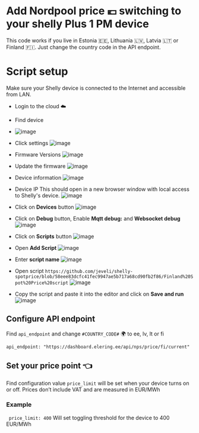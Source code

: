  
# Add Nordpool price 💶 switching to your shelly Plus 1 PM device
 
This code works if you live in Estonia 🇪🇪, Lithuania 🇱🇻, Latvia 🇱🇹 or Finland 🇫🇮. Just change the country code in the API endpoint.

# Script setup
Make sure your Shelly device is connected to the Internet and accessible from LAN.
* Login to the cloud ☁️
* Find device
* ![image](https://user-images.githubusercontent.com/7755806/203836506-48ee1dd3-49dc-4262-a608-3fc9b090dd90.png)

* Click settings
![image](https://user-images.githubusercontent.com/7755806/203836573-d62411d9-f7f4-453b-85c2-e163a4c0fc34.png)


* Firmware Versions
![image](https://user-images.githubusercontent.com/7755806/203836755-47bc89d3-2e3c-445e-9e67-9f4c6649ca57.png)


* Update the firmware
![image](https://user-images.githubusercontent.com/7755806/203836803-b2604006-a9bc-4917-9f43-a353f551965d.png)


* Device information
![image](https://user-images.githubusercontent.com/7755806/203836851-71542fc1-c9c5-41f3-91ad-8c9556fa8d26.png)


* Device IP
This should open in a new browser window with local access to Shelly's device.
![image](https://user-images.githubusercontent.com/7755806/203836905-7268bda2-faae-4927-b62e-2feba05750e4.png)

 
* Click on **Devices** button
![image](https://user-images.githubusercontent.com/7755806/203840748-ebfddbd4-154c-4ab4-85c2-509186f7627e.png)


* Click on **Debug** button, Enable **Mqtt debug:** and **Websocket debug**
![image](https://user-images.githubusercontent.com/7755806/203840793-38811213-aa09-41df-8700-d17215efe783.png)


* Click on **Scripts** button
![image](https://user-images.githubusercontent.com/7755806/203840914-16d16ab6-a3f6-4d73-977c-9a788999005f.png)


* Open **Add Script**
![image](https://user-images.githubusercontent.com/7755806/203840941-da0b549a-37f0-46c8-9a3d-0081177c4294.png)


* Enter **script name**
![image](https://user-images.githubusercontent.com/7755806/203841001-203a9b1b-c473-43d7-a74d-1f8992b2e966.png)


* Open script  `https://github.com/jeveli/shelly-spotprice/blob/58eee83dcfc41fec9947ae5b717a68cd90fb2f86/Finland%20Spot%20Price%20script`
![image](https://user-images.githubusercontent.com/7755806/203841254-18009801-bd18-4bb8-aa71-42d407df34cb.png)


* Copy the script and paste it into the editor and click on **Save and run**
![image](https://user-images.githubusercontent.com/7755806/203841322-be2f4df9-b34d-4037-998c-204766ff4476.png)


## Configure API endpoint
Find `api_endpoint` and change `#COUNTRY_CODE#` 🌍 to ee, lv, lt or fi
```
api_endpoint: "https://dashboard.elering.ee/api/nps/price/fi/current"
```
 
## Set your price point  👈
Find configuration value `price_limit` will be set when your device turns on or off. Prices don’t include VAT and are measured in EUR/MWh
### Example
```  price_limit: 400 ```
Will set toggling threshold for the device to 400 EUR/MWh
